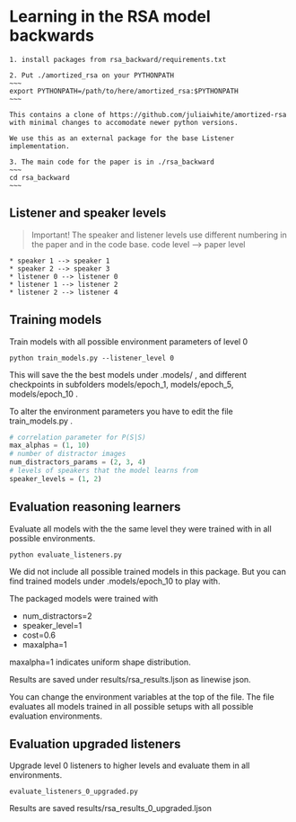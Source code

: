 Learning in the RSA model backwards
============

	1. install packages from rsa_backward/requirements.txt

	2. Put ./amortized_rsa on your PYTHONPATH
	~~~
	export PYTHONPATH=/path/to/here/amortized_rsa:$PYTHONPATH
	~~~

	This contains a clone of https://github.com/juliaiwhite/amortized-rsa 
	with minimal changes to accomodate newer python versions.

	We use this as an external package for the base Listener implementation.

	3. The main code for the paper is in ./rsa_backward
	~~~
	cd rsa_backward
	~~~

Listener and speaker levels
------------

> Important! The speaker and listener levels use different numbering in the paper and in the code base.
> code level --> paper level

    * speaker 1 --> speaker 1
    * speaker 2 --> speaker 3
    * listener 0 --> listener 0
    * listener 1 --> listener 2
    * listener 2 --> listener 4


Training models
------------

Train models with all possible environment parameters of level 0

~~~
python train_models.py --listener_level 0
~~~

This will save the the best models under .models/ ,
and different checkpoints in subfolders models/epoch_1, models/epoch_5, models/epoch_10 .
 
To alter the environment parameters you have to edit the file train_models.py .

~~~python
# correlation parameter for P(S|S)
max_alphas = (1, 10)
# number of distractor images
num_distractors_params = (2, 3, 4)
# levels of speakers that the model learns from
speaker_levels = (1, 2)
~~~
 
Evaluation reasoning learners
--------------

Evaluate all models with the the same level they were trained with in all possible environments.

~~~
python evaluate_listeners.py
~~~

We did not include all possible trained models in this package. But you can find trained models under .models/epoch_10 to play with.

The packaged models were trained with

* num_distractors=2
* speaker_level=1
* cost=0.6
* maxalpha=1

maxalpha=1 indicates uniform shape distribution.

Results are saved under results/rsa_results.ljson as linewise json.

You can change the environment variables at the top of the file.
The file evaluates all models trained in all possible setups with all possible evaluation environments.

Evaluation upgraded listeners
--------------

Upgrade level 0 listeners to higher levels and evaluate them in all environments.

~~~
evaluate_listeners_0_upgraded.py
~~~

Results are saved results/rsa_results_0_upgraded.ljson
